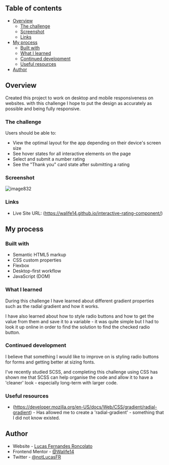 ## Table of contents

- [Overview](#overview)
  - [The challenge](#the-challenge)
  - [Screenshot](#screenshot)
  - [Links](#links)
- [My process](#my-process)
  - [Built with](#built-with)
  - [What I learned](#what-i-learned)
  - [Continued development](#continued-development)
  - [Useful resources](#useful-resources)
- [Author](#author)

## Overview

Created this project to work on desktop and mobile responsiveness on websites. with this challenge I hope to put the design as accurately as possible and being fully responsive.

### The challenge

Users should be able to:

- View the optimal layout for the app depending on their device's screen size
- See hover states for all interactive elements on the page
- Select and submit a number rating
- See the "Thank you" card state after submitting a rating

### Screenshot

![image832](https://user-images.githubusercontent.com/58853488/160149170-66c76f6a-18d9-4541-8d3c-516be17673c9.png)

### Links

- Live Site URL: (https://walife14.github.io/interactive-rating-component/)

## My process

### Built with

- Semantic HTML5 markup
- CSS custom properties
- Flexbox
- Desktop-first workflow
- JavaScript (DOM)

### What I learned

During this challenge I have learned about different gradient properties such as the radial gradient and how it works.

I have also learned about how to style radio buttons and how to get the value from them and save it to a variable - it was quite simple but I had to look it up online in order to find the solution to find the checked radio button.

### Continued development

I believe that something I would like to improve on is styling radio buttons for forms and getting better at sizing fonts.

I've recently studied SCSS, and completing this challenge using CSS has shown me that SCSS can help organise the code and allow it to have a 'cleaner' look - especially long-term with larger code.

### Useful resources

- (https://developer.mozilla.org/en-US/docs/Web/CSS/gradient/radial-gradient) - Has allowed me to create a 'radial-gradient' - something that I did not know existed.

## Author

- Website - [Lucas Fernandes Roncolato](https://walife14.github.io/portfolio/)
- Frontend Mentor - [@Walife14](https://www.frontendmentor.io/profile/Walife14)
- Twitter - [@notLucasFR](https://www.twitter.com/notLucasFR)
